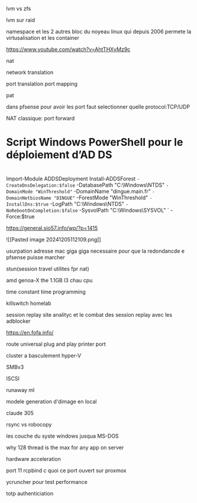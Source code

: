 lvm vs zfs


lvm sur raid




namespace et les 2 autres bloc du noyeau linux
qui depuis 2006 permete la virtusalisation et les container 



https://www.youtube.com/watch?v=AhtTHXyMz9c


nat

network translation



port translation
port mapping

pat

dans pfsense pour avoir les port faut selectionner quelle protocol:TCP/UDP

NAT classique:
port forward




#
# Script Windows PowerShell pour le déploiement d’AD DS
#

Import-Module ADDSDeployment
Install-ADDSForest `
-CreateDnsDelegation:$false `
-DatabasePath "C:\Windows\NTDS" `
-DomainMode "WinThreshold" `
-DomainName "dingue.main.fr" `
-DomainNetbiosName "DINGUE" `
-ForestMode "WinThreshold" `
-InstallDns:$true `
-LogPath "C:\Windows\NTDS" `
-NoRebootOnCompletion:$false `
-SysvolPath "C:\Windows\SYSVOL" `
-Force:$true




https://general.sio57.info/wp/?p=1415




![[Pasted image 20241205112109.png]]



usurpation adresse mac giga giga necessaire pour que la redondancde e pfsense puisse marcher



stun(session travel utilites fpr nat)


amd genoa-X the 1.1GB l3 chau cpu


time constant time programming

killswitch homelab

session replay site analityc et le combat des session replay avec les adblocker

https://en.fofa.info/

route universal plug and play printer port

cluster a basculement hyper-V


SMBv3

ISCSI

runaway ml


modele generation d'dimage en local

claude 305

rsync vs robocopy

les couche du syste windows jusqua MS-DOS

why 128 thread is the max for any app on server

hardware acceleration

port 11 rcpbind c quoi ce port ouvert sur proxmox 


ycruncher pour test performance

totp authenticiation

